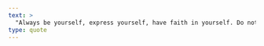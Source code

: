 ```yaml
---
text: >
  "Always be yourself, express yourself, have faith in yourself. Do not go out and look for a successful personality and duplicate it." - Bruce Lee
type: quote
---
```

